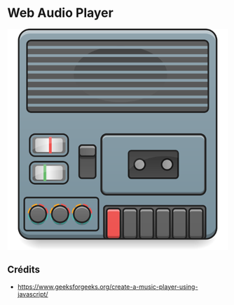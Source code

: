# Web Audio Player

<div style="text-align: center;">
  <img src="./assets/img/gnome-music.svg" alt="Audio Player" />
</div>

## Crédits

- https://www.geeksforgeeks.org/create-a-music-player-using-javascript/